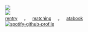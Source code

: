 ![](https://komarev.com/ghpvc/?username=yaoidemon&label=hi+friends&style=pixel&color=c57a7f&base=4000&abbreviated=true)  
![](https://file.garden/aDT0Ck-AL1_uKJ4P/rentry%20pictures/in%20love)   
[rentry](https://rentry.co/https://rentry.co/finger)⠀⠀‎｡‎⠀⠀‎[matching](https://rentry.co/sern)‎⠀⠀‎‎｡⠀⠀‎[atabook](https://sern.atabook.org/)⠀⠀  
[![spotify-github-profile](https://spotify-github-profile.kittinanx.com/api/view?uid=kfi5edyqaxydewo7hoco748lu&cover_image=true&theme=natemoo-re&show_offline=false&background_color=121212&interchange=false&bar_color=53b14f&bar_color_cover=true)](https://github.com/kittinan/spotify-github-profile)
